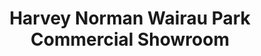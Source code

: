 ---
title: "Harvey Norman Wairau Park Commercial Showroom"
url: /auckland/harvey-norman-wairau-park-commercial-showroom/
shop: furniture
---